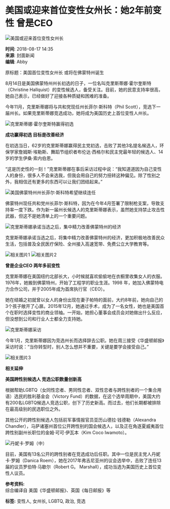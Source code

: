 # 美国或迎来首位变性女州长：她2年前变性 曾是CEO

![美国或迎来首位变性女州长](http://m.ce.cn/images/cecn-icon.jpg)

**时间**: 2018-08-17 14:35  
**来源**: 封面新闻  
**编辑**: Abby  

原标题：美国首位变性女州长 或将在佛蒙特州诞生

8月14日是美国佛蒙特州州长初选的日子，一位名叫克里斯蒂娜·霍尔奎斯特（Christine Hallquist）的变性候选人，备受关注。目前，她的民意支持率很高，她自己表示，已经做好了迎接各种质疑和困难的准备。

今年11月，克里斯蒂娜将与共和党现任州长菲尔·斯科特（Phil Scott），竞选下一届州长。如果克里斯蒂娜竞选成功，她将成为美国历史上首位变性人州长。

![克里斯蒂娜·霍尔奎斯特赢得初选](http://i.ce.cn/newwap/gj/gd/201808/17/W020180817527804143746.jpg)

**成功赢得初选 目标是改善经济**

在初选当日，62岁的克里斯蒂娜赢得民主党初选，击败了其他3名提名候选人，环保学家詹姆斯·埃勒斯、舞蹈节组织者布伦达·西格尔和民主党最年轻的候选人、14岁的学生伊桑·索内伯恩。

“这是历史性的一刻！”克里斯蒂娜在事后采访过程中说：“我知道道因为自己变性人的身份，很多人不会来选我，但我会用自己的努力扭转这种偏见。除了性别之外，我相信还有更多的东西可以让我们团结起来。”

![美国佛蒙特州州长菲尔·斯科特希望继续连任](http://i.ce.cn/newwap/gj/gd/201808/17/W020180817527804182987.jpg)

佛蒙特州现任共和党州长菲尔·斯科特，因为在今年4月签署了限制枪支案，导致支持率一度下跌。作为新一届州长候选人的克里斯蒂娜表示，虽然她支持禁止攻击性武器，但这不是她清单上的一个重要问题。

![克里斯蒂娜承诺当选之后，集中精力改善佛蒙特州的经济](http://i.ce.cn/newwap/gj/gd/201808/17/W020180817527804204206.jpg)

克里斯蒂娜承诺当选之后，将集中精力改善佛蒙特州的经济，更加积极地改善民众生活，包括普及全民医疗保险、全州接入高速宽带、免费公立大学教育等。

![相关图片1](http://i.ce.cn/newwap/gj/gd/201808/17/W020180817527804227594.jpg)
![相关图片2](http://i.ce.cn/newwap/gj/gd/201808/17/W020180817527804244263.jpg)

**曾是企业CEO 两年多前变性**

克里斯蒂娜在美国纽约北部长大，小时候就喜欢偷偷地在衣橱里收集女人的衣服。1976年，她搬到佛蒙特州，开始了工程学的职业生涯。1998 年，她加入佛蒙特电力合作公司，并于2005年成为首席执行官（CEO）。

她在结婚之初就曾以女人的身份出现在妻子帕特的面前，大约8年前，她向自己的3个孩子敞开了心扉。2015年12月，她通过手术，成为了一名女性，她也是美国首个在职时选择变性的商业领袖。一开始，她担心董事会成员会对她做出什么反应，但没想到公司和行业人士都全力支持她。

![克里斯蒂娜采访](http://i.ce.cn/newwap/gj/gd/201808/17/W020180817527804263280.jpg)

今年1月，克里斯蒂娜因为竞选州长而选择辞去公职。她在周三接受《华盛顿邮报》采访时说：“当你转型时，别人怎么想并不重要，关键是要学会接受自己。”

![相关图片3](http://i.ce.cn/newwap/gj/gd/201808/17/W020180817527804283011.jpg)

**相关延伸**

**美国跨性别候选人 竞选公职数量创新高**

根据帮助LGBTQ（女同性恋者、男同性恋者、双性恋者与跨性别者的一个集合用语）选民的胜利基金会（Victory Fund）的数据，在这个选举周期中，美国大约有200名LGBTQ候选人竞选公职，创下了历史新高。而过去，他们长期都被排除在最高级别的民选职位之外。

其他公开的跨性别候选人包括前军事情报官员亚历山德拉·钱德勒（Alexandra Chandler），马萨诸塞州首位公开跨性别的国会候选人，以及正在角逐夏威夷首位跨性别副州长职位的金姆·可可·伊瓦本（Kim Coco Iwamoto）。

![丹妮卡·罗姆（中）](http://i.ce.cn/newwap/gj/gd/201808/17/W020180817527804305060.jpg)

目前，美国有13名公开的跨性别者在竞选成功后任职。其中一位是民主党人丹妮卡·罗姆（Danica Roem），她在2017年弗吉尼亚州的议会选举中，击败了连任13届的议员罗伯特·马歇尔（Robert G。 Marshall），成功当选为美国历史上首位变性人议员。

**参考资料:**  
综合编译自 美国《华盛顿邮报》、英国《每日邮报》等  

**标签:** 变性人, 女州长, LGBTQ, 政治, 竞选